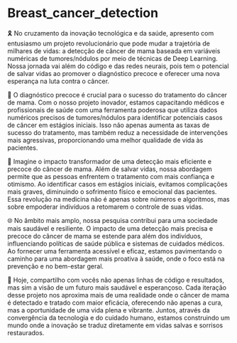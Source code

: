 # Breast_cancer_detection

🎗️ No cruzamento da inovação tecnológica e da saúde, apresento com entusiasmo um projeto revolucionário que pode mudar a trajetória de milhares de vidas: a detecção de câncer de mama baseada em variáveis numéricas de tumores/nódulos por meio de técnicas de Deep Learning. Nossa jornada vai além do código e das redes neurais, pois tem o potencial de salvar vidas ao promover o diagnóstico precoce e oferecer uma nova esperança na luta contra o câncer.

🔬 O diagnóstico precoce é crucial para o sucesso do tratamento do câncer de mama. Com o nosso projeto inovador, estamos capacitando médicos e profissionais de saúde com uma ferramenta poderosa que utiliza dados numéricos precisos de tumores/nódulos para identificar potenciais casos de câncer em estágios iniciais. Isso não apenas aumenta as taxas de sucesso do tratamento, mas também reduz a necessidade de intervenções mais agressivas, proporcionando uma melhor qualidade de vida às pacientes.

🌟 Imagine o impacto transformador de uma detecção mais eficiente e precoce do câncer de mama. Além de salvar vidas, nossa abordagem permite que as pessoas enfrentem o tratamento com mais confiança e otimismo. Ao identificar casos em estágios iniciais, evitamos complicações mais graves, diminuindo o sofrimento físico e emocional das pacientes. Essa revolução na medicina não é apenas sobre números e algoritmos, mas sobre empoderar indivíduos a retomarem o controle de suas vidas.

🌐 No âmbito mais amplo, nossa pesquisa contribui para uma sociedade mais saudável e resiliente. O impacto de uma detecção mais precisa e precoce do câncer de mama se estende para além dos indivíduos, influenciando políticas de saúde pública e sistemas de cuidados médicos. Ao fornecer uma ferramenta acessível e eficaz, estamos pavimentando o caminho para uma abordagem mais proativa à saúde, onde o foco está na prevenção e no bem-estar geral.

🚀 Hoje, compartilho com vocês não apenas linhas de código e resultados, mas sim a visão de um futuro mais saudável e esperançoso. Cada iteração desse projeto nos aproxima mais de uma realidade onde o câncer de mama é detectado e tratado com maior eficácia, oferecendo não apenas a cura, mas a oportunidade de uma vida plena e vibrante. Juntos, através da convergência da tecnologia e do cuidado humano, estamos construindo um mundo onde a inovação se traduz diretamente em vidas salvas e sorrisos restaurados.

